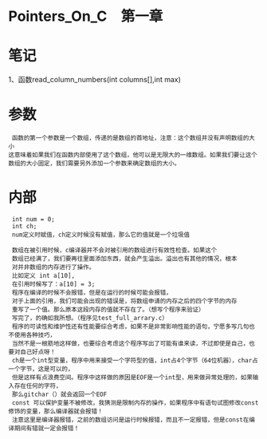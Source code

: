 # Pointers_On_C　第一章
# 笔记
1、函数read_column_numbers(int columns[],int max)
# 参数
	 函数的第一个参数是一个数组，传递的是数组的首地址，注意：这个数组并没有声明数组的大小
	这意味着如果我们在函数内部使用了这个数组，他可以是无限大的一维数组。如果我们要让这个
	数组的大小固定，我们需要另外添加一个参数来确定数组的大小。
# 内部
	 int num = 0;
	 int ch;
	 num定义时赋值，ch定义时候没有赋值，那么它的值就是一个垃圾值
	 
	 数组在被引用时候，c编译器并不会对被引用的数组进行有效性检查。如果这个
	 数组已经满了，我们要再往里面添加东西，就会产生溢出。溢出也有其他的情况，根本
	 对并非数组的内存进行了操作。
	 比如定义 int a[10],
	 在引用时候写了：a[10] = 3;
	 程序在编译的时候不会报错，但是在运行的时候可能会报错，
	 对于上面的引用，我们可能会出现的错误是，将数组申请的内存之后的四个字节的内存
	 重写了一个值。那么原本这段内存的值就不存在了。（想写个程序来验证）
	 写完了，的确如我所想。（程序见test_full_arrary.c）
	 程序的可读性和维护性还有性能要综合考虑，如果不是非常影响性能的语句，宁愿多写几句也不使用各种技巧，
	 当然不是一根筋地这样做，也要综合考虑这个程序写出了可能有谁来读，不过即使是自己，也要对自己好点呀！
	 ch是一个int型变量，程序中用来接受一个字符型的值，int占4个字节（64位机器），char占一个字节，这是可以的，
	 但是这样有点浪费空间。程序中这样做的原因是EOF是一个int型，用来做异常处理的，如果输入存在任何的字符，
	 那么gitchar（）就会返回一个EOF
	 const 可以保护变量不被修改，我猜测是限制内存的操作，如果程序中有语句试图修改const修饰的变量，那么编译器就会报错！
	 注意这里是编译器报错，之前的数组访问是运行时候报错，而且不一定报错，但是const在编译期间有错就一定会报错！
	 
	 
	
